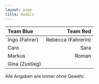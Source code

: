 ```yaml
---
layout: page
title: Rudels
---
```


| <span class="teamBlue">Team Blue</span> | <span class="teamRed">Team Red</span> |
| :-------------------------------------- | ------------------------------------: |
| Ingo (Fahrer)                           |                    Rebecca (Fahrerin) |
| Caro                                    |                                  Sara |
| Markus                                  |                                 Roman |
| Gina (Zustieg)                          |                                       |

Alle Angaben wie immer ohne Gewehr.
